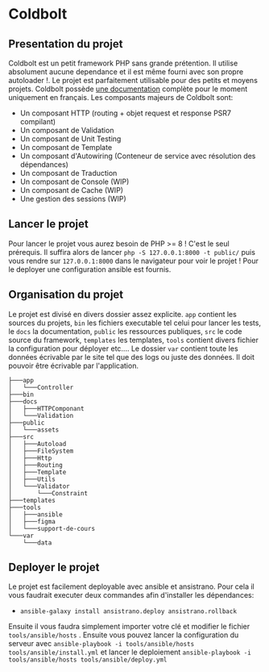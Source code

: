 # Coldbolt



## Presentation du projet

Coldbolt est un petit framework PHP sans grande prétention. Il utilise absolument aucune dependance et il est même fourni avec son propre autoloader !. Le projet est parfaitement utilisable pour des petits et moyens projets. Coldbolt possède [une documentation](./docs/README.md) complète pour le moment uniquement en français. Les composants majeurs de Coldbolt sont: 

- Un composant HTTP (routing + objet request et response PSR7 compilant) 
- Un composant de Validation
- Un composant de Unit Testing
- Un composant de Template
- Un composant d'Autowiring (Conteneur de service avec résolution des dépendances)
- Un composant de Traduction
- Un composant de Console (WIP)
- Un composant de Cache (WIP)
- Une gestion des sessions (WIP)

## Lancer le projet

Pour lancer le projet vous aurez besoin de PHP >= 8 ! C'est le seul prérequis. Il suffira alors de lancer `php -S 127.0.0.1:8000 -t public/` puis vous rendre sur `127.0.0.1:8000` dans le navigateur pour voir le projet ! Pour le deployer une configuration ansible est fournis.

## Organisation du projet

Le projet est divisé en divers dossier assez explicite. `app` contient les sources du projets, `bin` les fichiers executable tel celui pour lancer les tests, le `docs` la documentation, `public` les ressources publiques, `src` le code source du framework, `templates` les templates, `tools` contient divers fichier la configuration pour déployer etc.... Le dossier `var` contient toute les données écrivable par le site tel que des logs ou juste des données. Il doit pouvoir être écrivable par l'application.

```
├───app
│   └───Controller
├───bin
├───docs
│   ├───HTTPComponant
│   └───Validation
├───public
│   └───assets
├───src
│   ├───Autoload
│   ├───FileSystem
│   ├───Http
│   ├───Routing
│   ├───Template
│   ├───Utils
│   └───Validator
│       └───Constraint
├───templates
├───tools
│   ├───ansible
│   ├───figma
│   └───support-de-cours
└───var
    └───data
```

## Deployer le projet

Le projet est facilement deployable avec ansible et ansistrano. Pour cela il vous faudrait executer deux commandes afin d'installer les dépendances:

- `ansible-galaxy install ansistrano.deploy ansistrano.rollback`

Ensuite il vous faudra simplement importer votre clé et modifier le fichier `tools/ansible/hosts` . Ensuite vous pouvez lancer la configuration du serveur avec `ansible-playbook -i tools/ansible/hosts tools/ansible/install.yml` et lancer le deploiement `ansible-playbook -i tools/ansible/hosts tools/ansible/deploy.yml`
